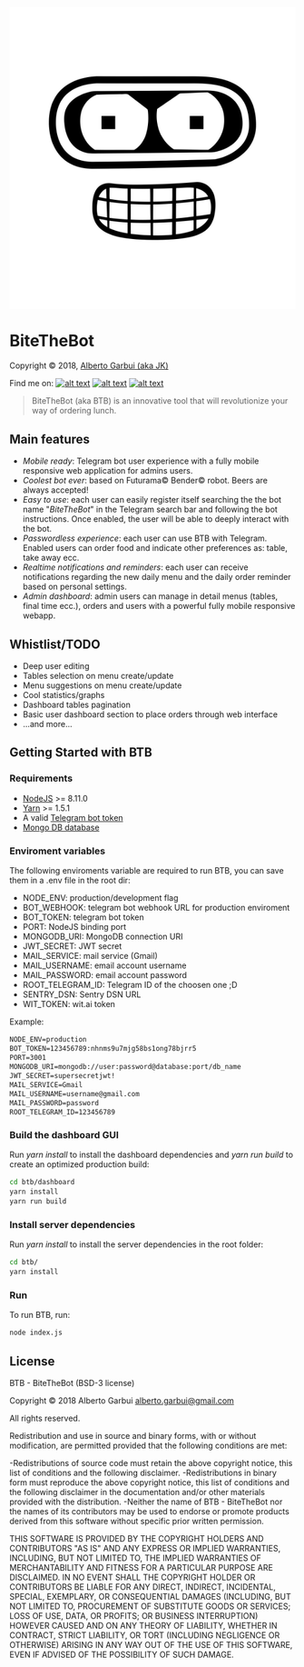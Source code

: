 <p align="center"><img src="logo.png" align="center" /></p>

# BiteTheBot
Copyright © 2018, [Alberto Garbui (aka JK)](mailto:alberto.garbui@gmail.com)

Find me on:
[![alt text][1.1]][1]
[![alt text][2.1]][2]
[![alt text][6.1]][6]

[1.1]: http://i.imgur.com/tXSoThF.png (twitter)
[2.1]: http://i.imgur.com/P3YfQoD.png (facebook)
[6.1]: http://i.imgur.com/0o48UoR.png (github)

[1]: https://twitter.com/albertoajk
[2]: https://www.facebook.com/ajk.alberto
[6]: https://github.com/the-AjK

> BiteTheBot (aka BTB) is an innovative tool that will revolutionize your way of ordering lunch.

## Main features

* *Mobile ready*: Telegram bot user experience with a fully mobile responsive web application for admins users.
* *Coolest bot ever*: based on Futurama© Bender© robot. Beers are always accepted!
* *Easy to use*: each user can easily register itself searching the the bot name "*BiteTheBot*" in the Telegram search bar and following the bot instructions. Once enabled, the user will be able to deeply interact with the bot.
* *Passwordless experience*: each user can use BTB with Telegram. Enabled users can order food and indicate other preferences as: table, take away ecc.
* *Realtime notifications and reminders*: each user can receive notifications regarding the new daily menu and the daily order reminder based on personal settings.
* *Admin dashboard*: admin users can manage in detail menus (tables, final time ecc.), orders and users with a powerful fully mobile responsive webapp.

## Whistlist/TODO

* Deep user editing
* Tables selection on menu create/update
* Menu suggestions on menu create/update
* Cool statistics/graphs
* Dashboard tables pagination
* Basic user dashboard section to place orders through web interface
* ...and more...

## Getting Started with BTB

### Requirements

* [NodeJS](https://nodejs.org) >= 8.11.0
* [Yarn](https://yarnpkg.com) >= 1.5.1
* A valid [Telegram bot token](https://telegram.org/blog/bot-revolution)
* [Mongo DB database](https://www.mongodb.com)

### Enviroment variables

The following enviroments variable are required to run BTB, you can save them in a .env file in the root dir:

* NODE_ENV: production/development flag
* BOT_WEBHOOK: telegram bot webhook URL for production enviroment
* BOT_TOKEN: telegram bot token
* PORT: NodeJS binding port
* MONGODB_URI: MongoDB connection URI
* JWT_SECRET: JWT secret
* MAIL_SERVICE: mail service (Gmail)
* MAIL_USERNAME: email account username
* MAIL_PASSWORD: email account password
* ROOT_TELEGRAM_ID: Telegram ID of the choosen one ;D 
* SENTRY_DSN: Sentry DSN URL
* WIT_TOKEN: wit.ai token

Example:

``` env
NODE_ENV=production
BOT_TOKEN=123456789:nhnms9u7mjg58bs1ong78bjrr5
PORT=3001
MONGODB_URI=mongodb://user:password@database:port/db_name
JWT_SECRET=supersecretjwt!
MAIL_SERVICE=Gmail
MAIL_USERNAME=username@gmail.com
MAIL_PASSWORD=password
ROOT_TELEGRAM_ID=123456789
```

### Build the dashboard GUI

Run *yarn install* to install the dashboard dependencies and *yarn run build* to create an optimized production build:

``` bash
cd btb/dashboard
yarn install
yarn run build
```

### Install server dependencies

Run *yarn install* to install the server dependencies in the root folder:

``` bash
cd btb/
yarn install
```

### Run

To run BTB, run:

``` bash
node index.js
```

## License

BTB - BiteTheBot
(BSD-3 license)

Copyright © 2018 Alberto Garbui <alberto.garbui@gmail.com>

All rights reserved.

Redistribution and use in source and binary forms, with or without modification, 
are permitted provided that the following conditions are met:

-Redistributions of source code must retain the above copyright notice, this list of conditions and the following disclaimer.
-Redistributions in binary form must reproduce the above copyright notice, this list of conditions and the following disclaimer in the documentation and/or other materials provided with the distribution.
-Neither the name of BTB - BiteTheBot nor the names of its contributors may be used to endorse or promote products derived from this software without specific prior written permission.

THIS SOFTWARE IS PROVIDED BY THE COPYRIGHT HOLDERS AND CONTRIBUTORS "AS IS" AND ANY EXPRESS OR IMPLIED WARRANTIES, INCLUDING, BUT NOT LIMITED TO, THE IMPLIED WARRANTIES OF MERCHANTABILITY AND FITNESS FOR A PARTICULAR PURPOSE ARE DISCLAIMED. IN NO EVENT SHALL THE COPYRIGHT HOLDER OR CONTRIBUTORS BE LIABLE FOR ANY DIRECT, INDIRECT, INCIDENTAL, SPECIAL, EXEMPLARY, OR CONSEQUENTIAL DAMAGES (INCLUDING, BUT NOT LIMITED TO, PROCUREMENT OF SUBSTITUTE GOODS OR SERVICES; LOSS OF USE, DATA, OR PROFITS; OR BUSINESS INTERRUPTION) HOWEVER CAUSED AND ON ANY THEORY OF LIABILITY, WHETHER IN CONTRACT, STRICT LIABILITY, OR TORT (INCLUDING NEGLIGENCE OR OTHERWISE) ARISING IN ANY WAY OUT OF THE USE OF THIS SOFTWARE, EVEN IF ADVISED OF THE POSSIBILITY OF SUCH DAMAGE.